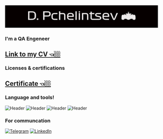 ![header](https://github.com/rfqafhbr/rfqafhbr/blob/main/assets/Header.png) 

### I'm a QA Engeneer
## [Link to my CV 👈🏼](https://cloud.mail.ru/public/dwAg/FJry6xrQB)

### Licenses & certifications
## [Certificate 👈🏼](https://cloud.mail.ru/public/xREv/QVzMkx8SA)


### Language and tools!
![Header](https://img.shields.io/badge/Github-090909?style=for-the-badges&logo=github&logoColor=8cc4d7)
![Header](https://img.shields.io/badge/Jira-090909?style=for-the-badged&logo=jira&logoColor=136be1)
![Header](https://img.shields.io/badge/DevTools-090909?style=for-the-badged&logo=googlechrome&logoColor=2674f2)
![Header](https://img.shields.io/badge/Postman-090909?style=for-the-badges&logo=postman&logoColor=76935)

### For communcation
[![Telegram](https://img.shields.io/badge/-Telegram-090909?&style=for-the-badge&logo=telegram&logoColor=27A0D9)](https://t.me/rfqafhbr)
[![LinkedIn](https://img.shields.io/badge/-LinkedIn-090909?&style=for-the-badge&logo=linkedin&logoColor=007BB6)](https://www.linkedin.com/in/p4elintsev/)